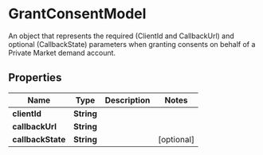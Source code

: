 

# GrantConsentModel

An object that represents the required (ClientId and CallbackUrl) and optional (CallbackState) parameters when granting consents on behalf of a Private Market demand account.

## Properties

| Name | Type | Description | Notes |
|------------ | ------------- | ------------- | -------------|
|**clientId** | **String** |  |  |
|**callbackUrl** | **String** |  |  |
|**callbackState** | **String** |  |  [optional] |



